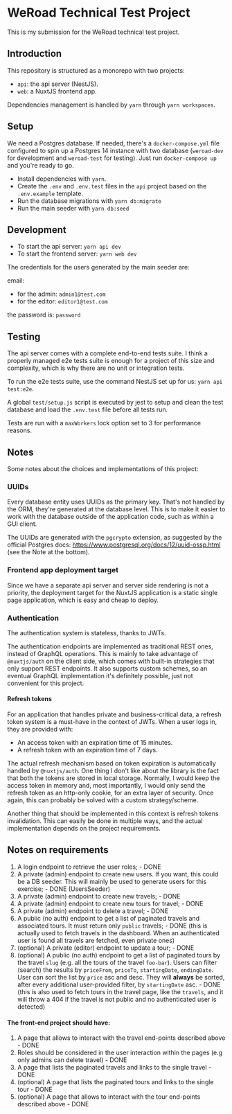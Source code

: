 # WeRoad Technical Test Project

This is my submission for the WeRoad technical test project.

## Introduction

This repository is structured as a monorepo with two projects:

- `api`: the api server (NestJS).
- `web`: a NuxtJS frontend app.

Dependencies management is handled by `yarn` through `yarn workspaces`.

## Setup

We need a Postgres database. If needed, there's a `docker-compose.yml` file configured to spin up a Postgres 14 instance with two database (`weroad-dev` for development and `weroad-test` for testing). Just run `docker-compose up` and you're ready to go.

- Install dependencies with `yarn`.
- Create the `.env` and `.env.test` files in the `api` project based on the `.env.example` template.
- Run the database migrations with `yarn db:migrate`
- Run the main seeder with `yarn db:seed`

## Development

- To start the api server: `yarn api dev`
- To start the frontend server: `yarn web dev`

The credentials for the users generated by the main seeder are:

email:

- for the admin: `admin1@test.com`
- for the editor: `editor1@test.com`

the password is: `password`

## Testing

The api server comes with a complete end-to-end tests suite. I think a properly managed e2e tests suite is enough for a project of this size and complexity, which is why there are no unit or integration tests.

To run the e2e tests suite, use the command NestJS set up for us: `yarn api test:e2e`.

A global `test/setup.js` script is executed by jest to setup and clean the test database and load the `.env.test` file before all tests run.

Tests are run with a `maxWorkers` lock option set to 3 for performance reasons.

## Notes

Some notes about the choices and implementations of this project:

### UUIDs

Every database entity uses UUIDs as the primary key. That's not handled by the ORM, they're generated at the database level. This is to make it easier to work with the database outside of the application code, such as within a GUI client.

The UUIDs are generated with the `pgcrypto` extension, as suggested by the official Postgres docs: https://www.postgresql.org/docs/12/uuid-ossp.html (see the Note at the bottom).

### Frontend app deployment target

Since we have a separate api server and server side rendering is not a priority, the deployment target for the NuxtJS application is a static single page application, which is easy and cheap to deploy.

### Authentication

The authentication system is stateless, thanks to JWTs.

The authentication endpoints are implemented as traditional REST ones, instead of GraphQL operations. This is mainly to take advantage of `@nuxtjs/auth` on the client side, which comes with built-in strategies that only support REST endpoints. It also supports custom schemes, so an eventual GraphQL implementation it's definitely possible, just not convenient for this project.

#### Refresh tokens

For an application that handles private and business-critical data, a refresh token system is a must-have in the context of JWTs. When a user logs in, they are provided with:

- An access token with an expiration time of 15 minutes.
- A refresh token with an expiration time of 7 days.

The actual refresh mechanism based on token expiration is automatically handled by `@nuxtjs/auth`. One thing I don't like about the library is the fact that both the tokens are stored in local storage. Normally, I would keep the access token in memory and, most importantly, I would only send the refresh token as an http-only cookie, for an extra layer of security. Once again, this can probably be solved with a custom strategy/scheme.

Another thing that should be implemented in this context is refresh tokens invalidation. This can easily be done in multiple ways, and the actual implementation depends on the project requirements.

## Notes on requirements

1. A login endpoint to retrieve the user roles; - DONE
2. A private (admin) endpoint to create new users. If you want, this could be a DB seeder. This will mainly be used to generate users for this exercise; - DONE (UsersSeeder)
3. A private (admin) endpoint to create new travels; - DONE
4. A private (admin) endpoint to create new tours for travel; - DONE
5. A private (admin) endpoint to delete a travel; - DONE
6. A public (no auth) endpoint to get a list of paginated travels and associated tours. It must return only `public` travels; - DONE (this is actually used to fetch travels in the dashboard. When an authenticated user is found all travels are fetched, even private ones)
7. (optional) A private (editor) endpoint to update a tour; - DONE
8. (optional) A public (no auth) endpoint to get a list of paginated tours by the travel `slug` (e.g. all the tours of the travel `foo-bar`). Users can filter (search) the results by `priceFrom`, `priceTo`, `startingDate`, `endingDate`. User can sort the list by `price` asc and desc. They will **always** be sorted, after every additional user-provided filter, by `startingDate` asc. - DONE (this is also used to fetch tours in the travel page, like the `travels`, and it will throw a 404 if the travel is not public and no authenticated user is detected)

#### The front-end project should have:

1. A page that allows to interact with the travel end-points described above - DONE
2. Roles should be considered in the user interaction within the pages (e.g only admins can delete travel) - DONE
3. A page that lists the paginated travels and links to the single travel - DONE
4. (optional) A page that lists the paginated tours and links to the single tour - DONE
5. (optional) A page that allows to interact with the tour end-points described above - DONE
